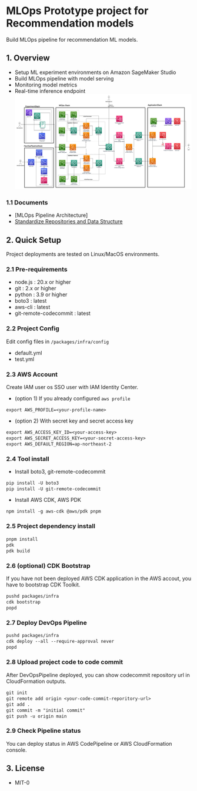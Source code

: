 # MLOps Prototype project for Recommendation models

Build MLOps pipeline for recommendation ML models.

## 1. Overview
* Setup ML experiment environments on Amazon SageMaker Studio
* Build MLOps pipeline with model serving
* Monitoring model metrics
* Real-time inference endpoint
![architecture](./docs/mlops_pipeline_architecture.png)

### 1.1 Documents
* [MLOps Pipeline Architecture]
* [Standardize Repositories and Data Structure](./docs/data_governance.md)

## 2. Quick Setup
Project deployments are tested on Linux/MacOS environments.

### 2.1 Pre-requirements
* node.js : 20.x or higher
* git : 2.x or higher
* python : 3.9 or higher
* boto3 : latest
* aws-cli : latest
* git-remote-codecommit : latest

### 2.2 Project Config
Edit config files in ```/packages/infra/config```
* default.yml
* test.yml

### 2.3 AWS Account
Create IAM user os SSO user with IAM Identity Center.
* (option 1) If you already configured ```aws profile```
```
export AWS_PROFILE=<your-profile-name> 
```
* (option 2) With secret key and secret access key
```
export AWS_ACCESS_KEY_ID=<your-access-key>
export AWS_SECRET_ACCESS_KEY=<your-secret-access-key>
export AWS_DEFAULT_REGION=ap-northeast-2
```

### 2.4 Tool install
* Install boto3, git-remote-codecommit
```
pip install -U boto3
pip install -U git-remote-codecommit
```

* Install AWS CDK, AWS PDK
```
npm install -g aws-cdk @aws/pdk pnpm
```

### 2.5 Project dependency install
```
pnpm install
pdk
pdk build
```

### 2.6 (optional) CDK Bootstrap
If you have not been deployed AWS CDK application in the AWS accout, you have to bootstrap CDK Toolkit.
```
pushd packages/infra
cdk bootstrap
popd
```

### 2.7 Deploy DevOps Pipeline
```
pushd packages/infra
cdk deploy --all --require-approval never
popd
```

### 2.8 Upload project code to code commit
After DevOpsPipeline deployed, you can show codecommit repository url in CloudFormation outputs.
```
git init
git remote add origin <your-code-commit-reporitory-url>
git add .
git commit -m "initial commit"
git push -u origin main
```

### 2.9 Check Pipeline status
You can deploy status in AWS CodePipeline or AWS CloudFormation console.

## 3. License
* MIT-0
